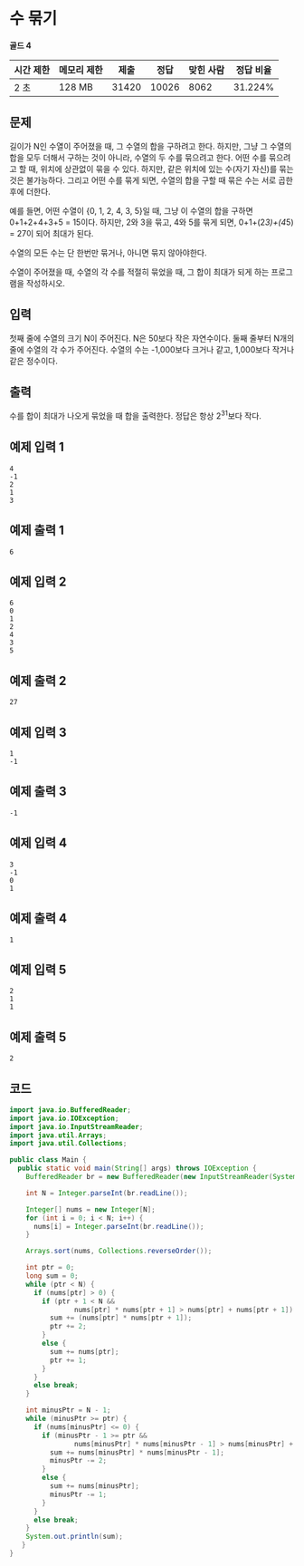 # 수 묶기 

**골드 4**

|시간 제한|	메모리 제한|	제출	|정답	|맞힌 사람|	정답 비율|
|---|---|---|---|---|---|
|2 초	|128 MB	|31420|	10026	|8062	|31.224%|

## 문제 

길이가 N인 수열이 주어졌을 때, 그 수열의 합을 구하려고 한다. 하지만, 그냥 그 수열의 합을 모두 더해서 구하는 것이 아니라, 수열의 두 수를 묶으려고 한다. 어떤 수를 묶으려고 할 때, 위치에 상관없이 묶을 수 있다. 하지만, 같은 위치에 있는 수(자기 자신)를 묶는 것은 불가능하다. 그리고 어떤 수를 묶게 되면, 수열의 합을 구할 때 묶은 수는 서로 곱한 후에 더한다.

예를 들면, 어떤 수열이 {0, 1, 2, 4, 3, 5}일 때, 그냥 이 수열의 합을 구하면 0+1+2+4+3+5 = 15이다. 하지만, 2와 3을 묶고, 4와 5를 묶게 되면, 0+1+(2*3)+(4*5) = 27이 되어 최대가 된다.

수열의 모든 수는 단 한번만 묶거나, 아니면 묶지 않아야한다.

수열이 주어졌을 때, 수열의 각 수를 적절히 묶었을 때, 그 합이 최대가 되게 하는 프로그램을 작성하시오.

## 입력 

첫째 줄에 수열의 크기 N이 주어진다. N은 50보다 작은 자연수이다. 둘째 줄부터 N개의 줄에 수열의 각 수가 주어진다. 수열의 수는 -1,000보다 크거나 같고, 1,000보다 작거나 같은 정수이다.

## 출력 

수를 합이 최대가 나오게 묶었을 때 합을 출력한다. 정답은 항상 2<sup>31</sup>보다 작다.

## 예제 입력 1

```
4
-1
2
1
3
```

## 예제 출력 1

```
6
```

## 예제 입력 2

```
6
0
1
2
4
3
5
```

## 예제 출력 2

```
27
```

## 예제 입력 3

```
1
-1
```

## 예제 출력 3

```
-1
```

## 예제 입력 4

```
3
-1
0
1
```

## 예제 출력 4

```
1
```

## 예제 입력 5

```
2
1
1
```

## 예제 출력 5

```
2
```

## 코드 

```java
import java.io.BufferedReader;
import java.io.IOException;
import java.io.InputStreamReader;
import java.util.Arrays;
import java.util.Collections;

public class Main {
  public static void main(String[] args) throws IOException {
    BufferedReader br = new BufferedReader(new InputStreamReader(System.in));

    int N = Integer.parseInt(br.readLine());

    Integer[] nums = new Integer[N];
    for (int i = 0; i < N; i++) {
      nums[i] = Integer.parseInt(br.readLine());
    }

    Arrays.sort(nums, Collections.reverseOrder());

    int ptr = 0;
    long sum = 0;
    while (ptr < N) {
      if (nums[ptr] > 0) {
        if (ptr + 1 < N &&
                nums[ptr] * nums[ptr + 1] > nums[ptr] + nums[ptr + 1]) {
          sum += (nums[ptr] * nums[ptr + 1]);
          ptr += 2;
        }
        else {
          sum += nums[ptr];
          ptr += 1;
        }
      }
      else break;
    }

    int minusPtr = N - 1;
    while (minusPtr >= ptr) {
      if (nums[minusPtr] <= 0) {
        if (minusPtr - 1 >= ptr &&
                nums[minusPtr] * nums[minusPtr - 1] > nums[minusPtr] + nums[minusPtr - 1]) {
          sum += nums[minusPtr] * nums[minusPtr - 1];
          minusPtr -= 2;
        }
        else {
          sum += nums[minusPtr];
          minusPtr -= 1;
        }
      }
      else break;
    }
    System.out.println(sum);
   }
}
```